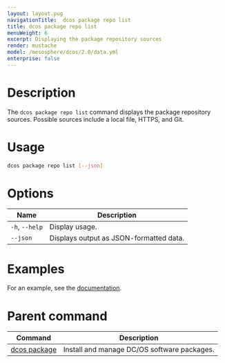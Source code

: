 ```yaml
---
layout: layout.pug
navigationTitle:  dcos package repo list
title: dcos package repo list
menuWeight: 6
excerpt: Displaying the package repository sources
render: mustache
model: /mesosphere/dcos/2.0/data.yml
enterprise: false
---
```



# Description
The `dcos package repo list` command displays the package repository sources. Possible sources include a local file, HTTPS, and Git.

# Usage

```bash
dcos package repo list [--json]
```

# Options

| Name | Description |
|---------|-------------|
| `-h`, `--help` | Display usage. |
| `--json`   | Displays output as  JSON-formatted data. |



# Examples

For an example, see the [documentation](/mesosphere/dcos/2.0/administering-clusters/package-registry/).

# Parent command

| Command | Description |
|---------|-------------|
| [dcos package](/mesosphere/dcos/2.0/cli/command-reference/dcos-package/)   | Install and manage DC/OS software packages. |
